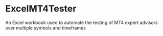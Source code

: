 # ExcelMT4Tester
An Excel workbook used to automate the testing of MT4 expert advisors over multiple symbols and timeframes
